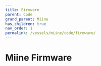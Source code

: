 ```yaml
---
title: Firmware
parent: Code
grand_parent: Miine
has_children: true
nav_order: 1
permalink: /vessels/miine/code/firmware/
---
```


# Miine Firmware
